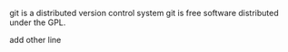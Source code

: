 git is a distributed version control system
git is free software distributed under the GPL.



add other line
